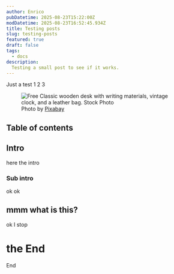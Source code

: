 ```yaml
---
author: Enrico
pubDatetime: 2025-08-23T15:22:00Z
modDatetime: 2025-08-23T16:52:45.934Z
title: Testing posts
slug: testing-posts
featured: true
draft: false
tags:
  - docs
description:
  Testing a small post to see if it works.
---
```


Just a test 1 2 3

<figure>
  <img
    src="https://images.pexels.com/photos/159618/still-life-school-retro-ink-159618.jpeg?auto=compress&cs=tinysrgb&w=1260&h=750&dpr=1"
    alt="Free Classic wooden desk with writing materials, vintage clock, and a leather bag. Stock Photo"
  />
    <figcaption class="text-center">
    Photo by <a href="https://www.pexels.com/photo/brown-wooden-desk-159618/">Pixabay</a>
  </figcaption>
</figure>

## Table of contents

## Intro

here the intro

### Sub intro

ok ok

## mmm what is this?

ok I stop

# the End
End
